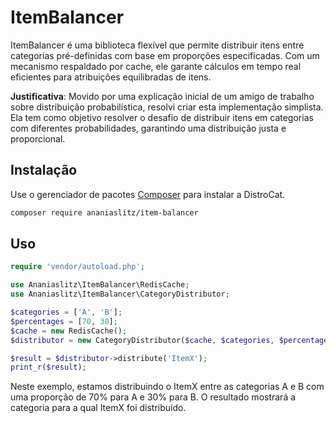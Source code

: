 # ItemBalancer

ItemBalancer é uma biblioteca flexível que permite distribuir itens entre categorias pré-definidas com base em proporções especificadas. Com um mecanismo respaldado por cache, ele garante cálculos em tempo real eficientes para atribuições equilibradas de itens.

**Justificativa**: Movido por uma explicação inicial de um amigo de trabalho sobre distribuição probabilística, resolvi criar esta implementação simplista. Ela tem como objetivo resolver o desafio de distribuir itens em categorias com diferentes probabilidades, garantindo uma distribuição justa e proporcional.


## Instalação

Use o gerenciador de pacotes [Composer](https://getcomposer.org/) para instalar a DistroCat.

```bash
composer require ananiaslitz/item-balancer
```

## Uso

```php 
require 'vendor/autoload.php';

use Ananiaslitz\ItemBalancer\RedisCache;
use Ananiaslitz\ItemBalancer\CategoryDistributor;

$categories = ['A', 'B'];
$percentages = [70, 30];
$cache = new RedisCache();
$distributor = new CategoryDistributor($cache, $categories, $percentages);

$result = $distributor->distribute('ItemX');
print_r($result);
```

Neste exemplo, estamos distribuindo o ItemX entre as categorias A e B com uma proporção de 70% para A e 30% para B. O resultado mostrará a categoria para a qual ItemX foi distribuído.

